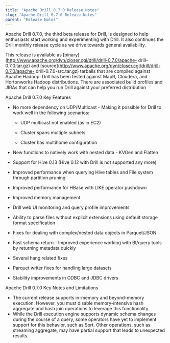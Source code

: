 ```yaml
---
title: "Apache Drill 0.7.0 Release Notes"
slug: "Apache Drill 0.7.0 Release Notes"
parent: "Release Notes"
---
```

Apache Drill 0.7.0, the third beta release for Drill, is designed to help
enthusiasts start working and experimenting with Drill. It also continues the
Drill monthly release cycle as we drive towards general availability.

This release is available as
[binary](http://www.apache.org/dyn/closer.cgi/drill/drill-0.7.0/apache-
drill-0.7.0.tar.gz) and
[source](http://www.apache.org/dyn/closer.cgi/drill/drill-0.7.0/apache-
drill-0.7.0-src.tar.gz) tarballs that are compiled against Apache Hadoop.
Drill has been tested against MapR, Cloudera, and Hortonworks Hadoop
distributions. There are associated build profiles and JIRAs that can help you
run Drill against your preferred distribution

Apache Drill 0.7.0 Key Features

  * No more dependency on UDP/Multicast - Making it possible for Drill to work well in the following scenarios:

    * UDP multicast not enabled (as in EC2)

    * Cluster spans multiple subnets

    * Cluster has multihome configuration

  * New functions to natively work with nested data - KVGen and Flatten 

  * Support for Hive 0.13 (Hive 0.12 with Drill is not supported any more) 

  * Improved performance when querying Hive tables and File system through partition pruning

  * Improved performance for HBase with LIKE operator pushdown

  * Improved memory management

  * Drill web UI monitoring and query profile improvements

  * Ability to parse files without explicit extensions using default storage format specification

  * Fixes for dealing with complex/nested data objects in Parquet/JSON

  * Fast schema return - Improved experience working with BI/query tools by returning metadata quickly

  * Several hang related fixes

  * Parquet writer fixes for handling large datasets

  * Stability improvements in ODBC and JDBC drivers

Apache Drill 0.7.0 Key Notes and Limitations

  * The current release supports in-memory and beyond-memory execution. However, you must disable memory-intensive hash aggregate and hash join operations to leverage this functionality.
  * While the Drill execution engine supports dynamic schema changes during the course of a query, some operators have yet to implement support for this behavior, such as Sort. Other operations, such as streaming aggregate, may have partial support that leads to unexpected results.

